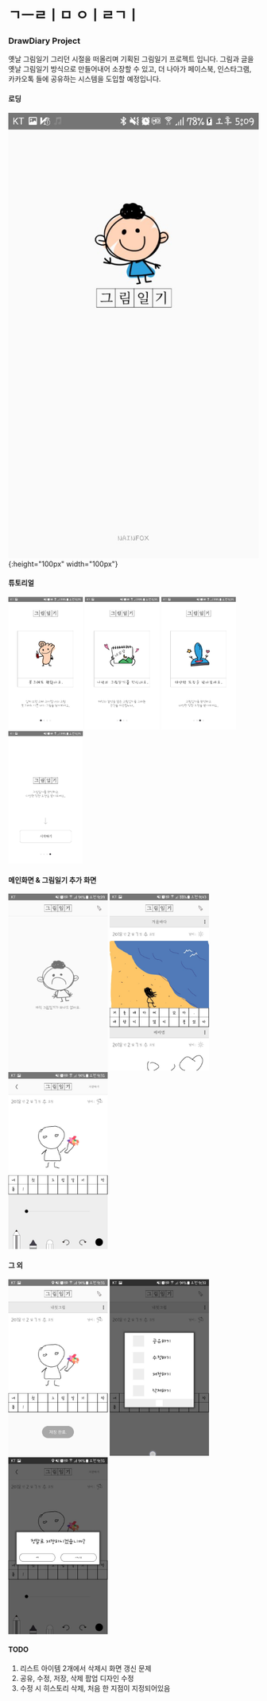 # ㄱㅡㄹㅣㅁ ㅇㅣㄹㄱㅣ

### DrawDiary Project
옛날 그림일기 그리던 시절을 떠올리며 기획된 그림일기 프로젝트 입니다.
그림과 글을 옛날 그림일기 방식으로 만들어내어 소장할 수 있고,
더 나아가 페이스북, 인스타그램, 카카오톡 들에 공유하는 시스템을 도입할 예정입니다.

#### 로딩
![](/screenshots/loading.jpeg){:height="100px" width="100px"}
#### 튜토리얼
<img src="/screenshots/tutorial01.jpeg" alt="Drawing" style="width: 150px;"/>
<img src="/screenshots/tutorial02.jpeg" alt="Drawing" style="width: 150px;"/>
<img src="/screenshots/tutorial03.jpeg" alt="Drawing" style="width: 150px;"/>
<img src="/screenshots/tutorial04.jpeg" alt="Drawing" style="width: 150px;"/>

#### 메인화면 & 그림일기 추가 화면
<img src="/screenshots/no_image.jpeg" alt="Drawing" style="width: 200px;"/>
<img src="/screenshots/main.jpeg" alt="Drawing" style="width: 200px;"/>
<img src="/screenshots/draw.jpeg" alt="Drawing" style="width: 200px;"/>

#### 그 외
<img src="/screenshots/save.jpeg" alt="Drawing" style="width: 200px;"/>
<img src="/screenshots/popup.jpeg" alt="Drawing" style="width: 200px;"/>
<img src="/screenshots/save_popup.jpeg" alt="Drawing" style="width: 200px;"/>


#### TODO
1. 리스트 아이템 2개에서 삭제시 화면 갱신 문제
2. 공유, 수정, 저장, 삭제 팝업 디자인 수정
3. 수정 시 히스토리 삭제, 처음 한 지점이 지정되어있음
